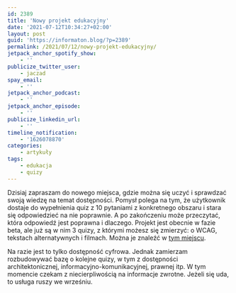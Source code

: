 ```yaml
---
id: 2389
title: 'Nowy projekt edukacyjny'
date: '2021-07-12T10:34:27+02:00'
layout: post
guid: 'https://informaton.blog/?p=2389'
permalink: /2021/07/12/nowy-projekt-edukacyjny/
jetpack_anchor_spotify_show:
    - ''
publicize_twitter_user:
    - jaczad
spay_email:
    - ''
jetpack_anchor_podcast:
    - ''
jetpack_anchor_episode:
    - ''
publicize_linkedin_url:
    - ''
timeline_notification:
    - '1626078870'
categories:
    - artykuły
tags:
    - edukacja
    - quizy
---
```


Dzisiaj zapraszam do nowego miejsca, gdzie można się uczyć i sprawdzać swoją wiedzę na temat dostępności. Pomysł polega na tym, że użytkownik dostaje do wypełnienia quiz z 10 pytaniami z konkretnego obszaru i stara się odpowiedzieć na nie poprawnie. A po zakończeniu może przeczytać, która odpowiedź jest poprawna i dlaczego. Projekt jest obecnie w fazie beta, ale już są w nim 3 quizy, z którymi możesz się zmierzyć: o WCAG, tekstach alternatywnych i filmach. Można je znaleźć w [tym miejscu](https://deklaracja-dostepnosci.info/quiz).

Na razie jest to tylko dostępność cyfrowa. Jednak zamierzam rozbudowywać bazę o kolejne quizy, w tym z dostępności architektonicznej, informacyjno-komunikacyjnej, prawnej itp. W tym momencie czekam z niecierpliwością na informacje zwrotne. Jeżeli się uda, to usługa ruszy we wrześniu.